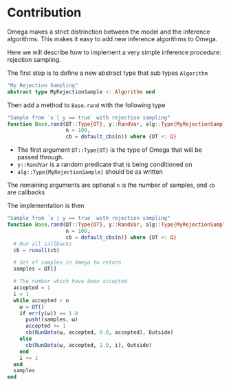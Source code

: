 # Contribution

Omega makes a strict distrinction between the model and the inference algorithms.
This makes it easy to add new inference algorithms to Omega.

Here we will describe how to implement a very simple inference procedure: rejection sampling.

The first step is to define a new abstract type that sub types `Algorithm`

```julia
"My Rejection Sampling"
abstract type MyRejectionSample <: Algorithm end
```

Then add a method to `Base.rand` with the following type

```julia
"Sample from `x | y == true` with rejection sampling"
function Base.rand(ΩT::Type{OT}, y::RandVar, alg::Type{MyRejectionSample};
                   n = 100,
                   cb = default_cbs(n)) where {OT <: Ω}
```

- The first argument `ΩT::Type{OT}` is the type of Omega that will be passed through.
- `y::RandVar` is a random predicate that is being conditioned on
- `alg::Type{MyRejectionSample}` should be as written

The remaining arguments are optional `n` is the number of samples, and `cb` are callbacks

The implementation is then

```julia
"Sample from `x | y == true` with rejection sampling"
function Base.rand(ΩT::Type{OT}, y::RandVar, alg::Type{MyRejectionSample};
                   n = 100,
                   cb = default_cbs(n)) where {OT <: Ω}
  # Run all callbacks
  cb = runall(cb)

  # Set of samples in Omega to return
  samples = ΩT[]

  # The number which have been accepted
  accepted = 1
  i = 1
  while accepted < n
    ω = ΩT()
    if err(y(ω)) == 1.0
      push!(samples, ω)
      accepted += 1
      cb(RunData(ω, accepted, 0.0, accepted), Outside)
    else
      cb(RunData(ω, accepted, 1.0, i), Outside)
    end
    i += 1
  end
  samples
end
```